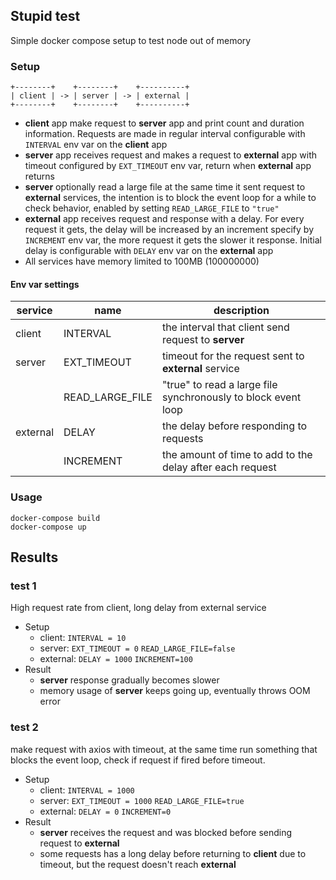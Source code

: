 ## Stupid test
Simple docker compose setup to test node out of memory

### Setup
```
+--------+    +--------+    +----------+
| client | -> | server | -> | external |
+--------+    +--------+    +----------+
```

- **client** app make request to **server** app and print count and duration information. Requests are made in regular interval configurable with `INTERVAL` env var on the **client** app
- **server** app receives request and makes a request to **external** app with timeout configured by `EXT_TIMEOUT` env var, return when **external** app returns
- **server** optionally read a large file at the same time it sent request to **external** services, the intention is to block the event loop for a while to check behavior, enabled by setting `READ_LARGE_FILE` to `"true"`
- **external** app receives request and response with a delay. For every request it gets, the delay will be increased by an increment specify by `INCREMENT` env var, the more request it gets the slower it response. Initial delay is configurable with `DELAY` env var on the **external** app
- All services have memory limited to 100MB (100000000)

#### Env var settings
| service | name | description |
|---|---|---|
| client | INTERVAL | the interval that client send request to **server** |
| server | EXT_TIMEOUT | timeout for the request sent to **external** service |
|        | READ_LARGE_FILE | "true" to read a large file synchronously to block event loop |
| external | DELAY | the delay before responding to requests |
|          | INCREMENT | the amount of time to add to the delay after each request |

### Usage
```
docker-compose build
docker-compose up
```

## Results
### test 1
High request rate from client, long delay from external service
- Setup
  - client: `INTERVAL = 10`
  - server: `EXT_TIMEOUT = 0` `READ_LARGE_FILE=false`
  - external: `DELAY = 1000` `INCREMENT=100`
- Result
  - **server** response gradually becomes slower
  - memory usage of **server** keeps going up, eventually throws OOM error

### test 2
make request with axios with timeout, at the same time run something that blocks the event loop, check if request if fired before timeout.
- Setup
  - client: `INTERVAL = 1000`
  - server: `EXT_TIMEOUT = 1000` `READ_LARGE_FILE=true`
  - external: `DELAY = 0` `INCREMENT=0`
- Result
  - **server** receives the request and was blocked before sending request to **external**
  - some requests has a long delay before returning to **client** due to timeout, but the request doesn't reach **external**